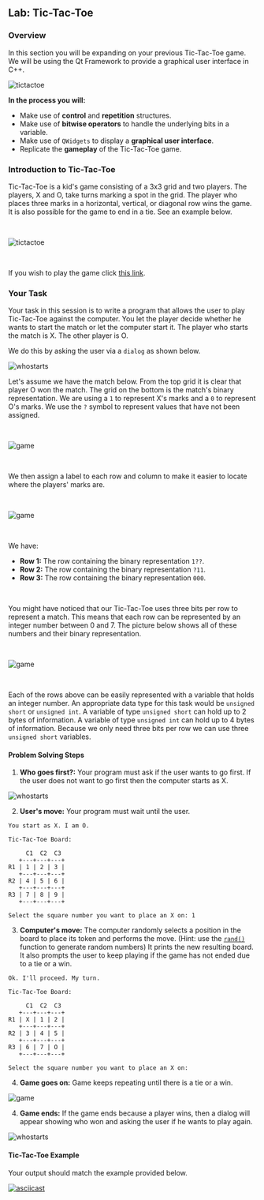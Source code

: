 ## Lab: Tic-Tac-Toe

### Overview
In this section you will be expanding on your previous Tic-Tac-Toe game. We will be using the Qt Framework to provide a graphical user interface in C++.

![tictactoe](https://github.com/xaviermerino/ECE1552/blob/master/TicTacToe3/MainWindowInit.png?raw=true)

**In the process you will:**
  * Make use of **control** and **repetition** structures.
  * Make use of **bitwise operators** to handle the underlying bits in a variable.
  * Make use of `QWidgets` to display a **graphical user interface**.
  * Replicate the **gameplay** of the Tic-Tac-Toe game.


### Introduction to Tic-Tac-Toe
Tic-Tac-Toe is a kid's game consisting of a 3x3 grid and two players. The players, X and O, take turns marking a spot in the grid. The player who places three marks in a horizontal, vertical, or diagonal row wins the game. It is also possible for the game to end in a tie. See an example below.

</br>

![tictactoe](https://upload.wikimedia.org/wikipedia/commons/thumb/1/1b/Tic-tac-toe-game-1.svg/800px-Tic-tac-toe-game-1.svg.png)

</br>

If you wish to play the game click [this link](https://playtictactoe.org).

### Your Task
Your task in this session is to write a program that allows the user to play Tic-Tac-Toe against the computer.
You let the player decide whether he wants to start the match or let the computer start it. The player who starts the match is X. The other player is O. 

We do this by asking the user via a `dialog` as shown below.

![whostarts](https://github.com/xaviermerino/ECE1552/blob/master/TicTacToe3/WhoGoesFirst%3F.png?raw=true)

Let's assume we have the match below. From the top grid it is clear that player O won the match. The grid on the bottom is the match's binary representation. We are using a `1` to represent X's marks and a `0` to represent O's marks. We use the `?` symbol to represent values that have not been assigned. 

</br>

![game](https://github.com/xaviermerino/ECE1552/blob/master/TicTacToe3/match-binary-steps.png?raw=true)

</br>

We then assign a label to each row and column to make it easier to locate where the players' marks are.

</br>

![game](https://github.com/xaviermerino/ECE1552/blob/master/TicTacToe3/match-binary.png?raw=true)

</br>

We have:
* **Row 1:** The row containing the binary representation `1??`.
* **Row 2:** The row containing the binary representation `?11`.
* **Row 3:** The row containing the binary representation `000`.

</br>

You might have noticed that our Tic-Tac-Toe uses three bits per row to represent a match. This means that each row can be represented by an integer number between 0 and 7. The picture below shows all of these numbers and their binary representation.

</br>

![game](https://github.com/xaviermerino/ECE1552/blob/master/TicTacToe3/decimal-representation.png?raw=true)

</br>

Each of the rows above can be easily represented with a variable that holds an integer number. An appropriate data type for this task would be `unsigned short` or `unsigned int`. A variable of type `unsigned short` can hold up to 2 bytes of information. A variable of type `unsigned int` can hold up to 4 bytes of information. Because we only need three bits per row we can use three `unsigned short` variables.

#### Problem Solving Steps

1. **Who goes first?:** Your program must ask if the user wants to go first. If the user does not want to go first then the computer starts as X.

![whostarts](https://github.com/xaviermerino/ECE1552/blob/master/TicTacToe3/WhoGoesFirst%3F.png?raw=true)

2. **User's move:** Your program must wait until the user.

```
You start as X. I am O.

Tic-Tac-Toe Board:

     C1  C2  C3
   +---+---+---+
R1 | 1 | 2 | 3 |
   +---+---+---+
R2 | 4 | 5 | 6 |
   +---+---+---+
R3 | 7 | 8 | 9 |
   +---+---+---+

Select the square number you want to place an X on: 1
```

3. **Computer's move:** The computer randomly selects a position in the board to place its token and performs the move. (Hint: use the [`rand()`](http://www.cplusplus.com/reference/cstdlib/rand/) function to generate random numbers) It prints the new resulting board. It also prompts the user to keep playing if the game has not ended due to a tie or a win. 

```
Ok. I'll proceed. My turn.

Tic-Tac-Toe Board:

     C1  C2  C3
   +---+---+---+
R1 | X | 1 | 2 |
   +---+---+---+
R2 | 3 | 4 | 5 |
   +---+---+---+
R3 | 6 | 7 | O |
   +---+---+---+

Select the square number you want to place an X on: 
```
4. **Game goes on:** Game keeps repeating until there is a tie or a win.

![game](https://github.com/xaviermerino/ECE1552/blob/master/TicTacToe3/TicTacToe.png?raw=true)

4. **Game ends:** If the game ends because a player wins, then a dialog will appear showing who won and asking the user if he wants to play again. 

![whostarts](https://github.com/xaviermerino/ECE1552/blob/master/TicTacToe3/WhoGoesFirst%3F.png?raw=true)

#### Tic-Tac-Toe Example
Your output should match the example provided below.

[![asciicast](https://asciinema.org/a/0Zb7ijhQC6jj7uSRU0f64bIP3.png)](https://asciinema.org/a/0Zb7ijhQC6jj7uSRU0f64bIP3)
